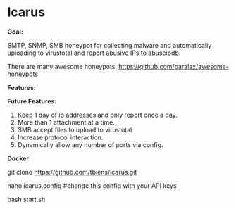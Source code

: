 # Icarus
**Goal:**

SMTP, SNMP, SMB honeypot for collecting malware and automatically uploading to virustotal and report abusive IPs to abuseipdb. 

There are many awesome honeypots. https://github.com/paralax/awesome-honeypots

**Features:**




**Future Features:**

1. Keep 1 day of ip addresses and only report once a day.
2. More than 1 attachment at a time.
3. SMB accept files to upload to virustotal
4. Increase protocol interaction.
5. Dynamically allow any number of ports via config.


**Docker**

git clone https://github.com/tbiens/icarus.git

nano icarus.config #change this config with your API keys

bash start.sh